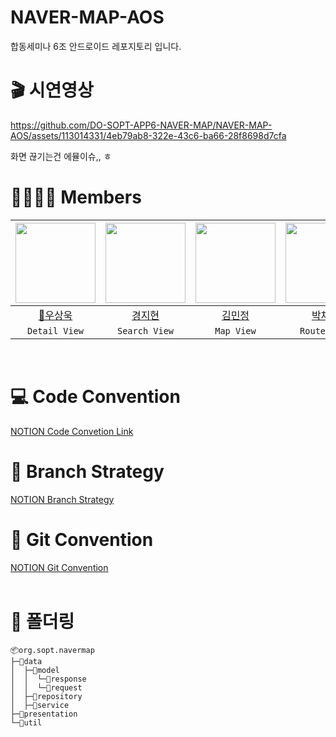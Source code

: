 # NAVER-MAP-AOS
합동세미나 6조 안드로이드 레포지토리 입니다.
</br>

# 🎬 시연영상


https://github.com/DO-SOPT-APP6-NAVER-MAP/NAVER-MAP-AOS/assets/113014331/4eb79ab8-322e-43c6-ba66-28f8698d7cfa

화면 끊기는건 에뮬이슈,, ㅎ

# 👨‍👩‍👧‍👦 Members
|<img src="https://avatars.githubusercontent.com/u/113014331?v=4" width="128" />|<img src="https://avatars.githubusercontent.com/u/84266681?v=4" width="128" />|<img src="https://avatars.githubusercontent.com/u/128988935?v=4" width="128" />|<img src="https://avatars.githubusercontent.com/u/107169027?v=4" width="128" />| 
|:---------:|:---------:|:---------:|:---------:|
|[👑우상욱](https://github.com/Sangwook123)|[경지현](https://github.com/memoryBangwool)|[김민정](https://github.com/emjayMJkim)|[박채은](https://github.com/CHANGEL1004)|
| `Detail View` | `Search View` | `Map View` | `Route View` |
</br>

# 💻 Code Convention
[NOTION Code Convetion Link](https://www.notion.so/dosopt/Code-Convention-da64b0be4cc043c4a923612be792ece0)
</br>

# 🔖 Branch Strategy
[NOTION Branch Strategy](https://www.notion.so/dosopt/Branch-Strategy-e5685493774941f7b2cc71452a42743b)
</br>

# 🎁 Git Convention
[NOTION Git Convention](https://www.notion.so/dosopt/Git-Convention-40c9c09206744d188c6d210f85c8c168)    
</br>

# 📁 폴더링
```
📦org.sopt.navermap
├─📂data
│  ├─📂model
│  │  └─📂response
│  │  └─📂request
│  ├─📂repository
│  ├─📂service
├─📂presentation
└─📂util
```
</br>
